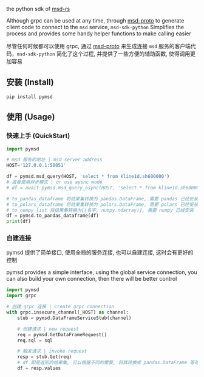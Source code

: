the python sdk of [msd-rs](https://github.com/msd-rs/msd-rs)

Although grpc can be used at any time, through [msd-proto](https://github.com/msd-rs/msd-proto) to generate client code to connect to the `msd` service, `msd-sdk-python` Simplifies the process and provides some handy helper functions to make calling easier

尽管任何时候都可以使用 grpc, 通过 [msd-proto](https://github.com/msd-rs/msd-proto)  来生成连接 `msd` 服务的客户端代码，`msd-sdk-python` 简化了这个过程, 并提供了一些方便的辅助函数, 使得调用更加容易

## 安装 (Install)

```
pip install pymsd
```

## 使用 (Usage)

### 快速上手 (QuickStart)

```python
import pymsd

# msd 服务的地址 | msd server address
HOST='127.0.0.1:50051'

df = pymsd.msd_query(HOST, 'select * from kline1d.sh600000')
# 或者使用异步模式 | or use aysnc mode
# df = await pymsd.msd_query_async(HOST, 'select * from kline1d.sh600000')

# to_pandas_dataframe 将结果集转换为 pandas.DataFrame, 需要 pandas 已经安装 | use `to_pandas_dataframe` covert result to pandas.DataFrame
# to_polars_dataframe 将结果集转换为 polars.DataFrame, 需要 polars 已经安装 | use `to_polars_dataframe` covert result to polars.DataFrame
# to_numpy_list 将结果集转换为[(名字, numpy.ndarray)], 需要 numpy 已经安装  | use `to_numpy_list` covert result to list of (name, numpy.ndarray) 
df = pymsd.to_pandas_dataframe(df)
print(df)

```

### 自建连接
pymsd 提供了简单接口, 使用全局的服务连接, 也可以自建连接, 这时会有更好的控制

pymsd provides a simple interface, using the global service connection, you can also build your own connection, then there will be better control

```python
import pymsd
import grpc

# 创建 grpc 连接 | create grpc connection
with grpc.insecure_channel(_HOST) as channel:
    stub = pymsd.DataFrameServiceStub(channel)

    # 创建请求 | new request
    req = pymsd.GetDataFrameRequest()
    req.sql = sql

    # 触发请求 | invoke request
    resp = stub.Get(req)
    # df 即是返回的结果集, 可以根据不同的需要, 将其转换成 pandas.DataFrame 等等 | df is the result, that can be convert to pandas.DataFrame etc.
    df = resp.values
```